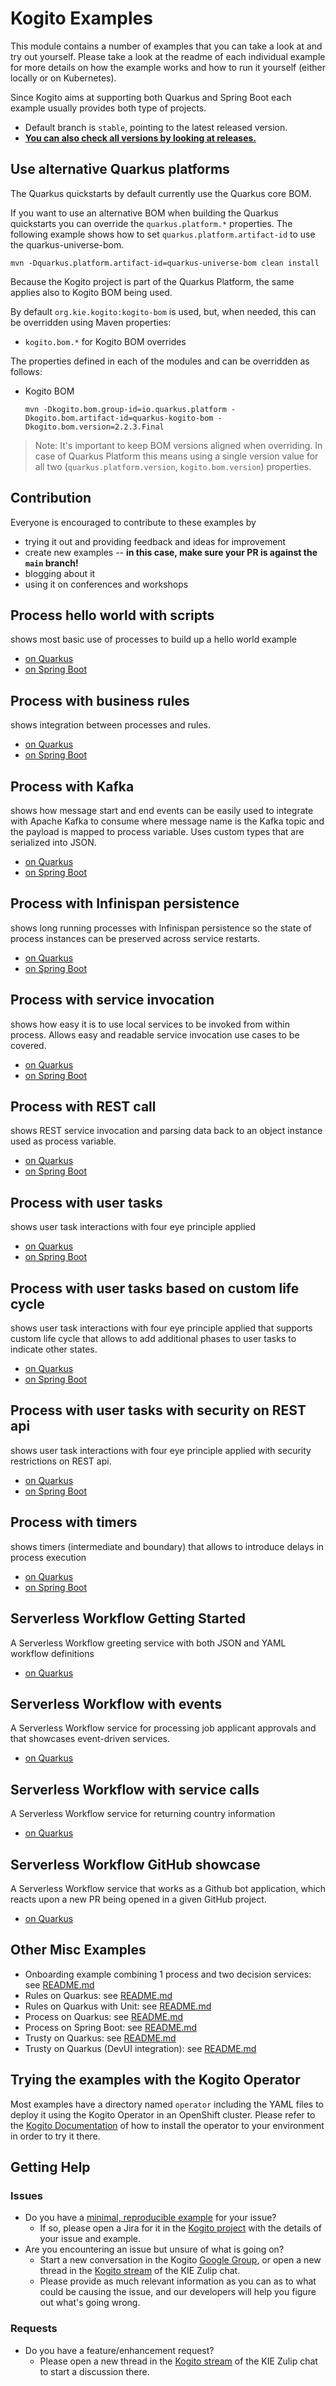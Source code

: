 # Kogito Examples

This module contains a number of examples that you can take a look at and try out yourself.  Please take a look at the readme of each individual example for more details on how the example works and how to run it yourself (either locally or on Kubernetes).

Since Kogito aims at supporting both Quarkus and Spring Boot each example usually provides both type of projects.

- Default branch is `stable`, pointing to the latest released version.
- **[You can also check all versions by looking at releases.](https://github.com/apache/incubator-kie-kogito-examples/releases/latest)**

## Use alternative Quarkus platforms

The Quarkus quickstarts by default currently use the Quarkus core BOM.

If you want to use an alternative BOM when building the Quarkus quickstarts you can override the `quarkus.platform.*` properties. The following example shows how to set `quarkus.platform.artifact-id` to use the quarkus-universe-bom.

```
mvn -Dquarkus.platform.artifact-id=quarkus-universe-bom clean install
```

Because the Kogito project is part of the Quarkus Platform, the same applies also to Kogito BOM being used.

By default `org.kie.kogito:kogito-bom` is used, but, when needed, this can be overridden using Maven properties:
* `kogito.bom.*` for Kogito BOM overrides

The properties defined in each of the modules and can be overridden as follows:
* Kogito BOM
  ```
  mvn -Dkogito.bom.group-id=io.quarkus.platform -Dkogito.bom.artifact-id=quarkus-kogito-bom -Dkogito.bom.version=2.2.3.Final
  ```
> Note: It's important to keep BOM versions aligned when overriding. In case of Quarkus Platform this means using a single
> version value for all two (`quarkus.platform.version`, `kogito.bom.version`) properties.

## Contribution

Everyone is encouraged to contribute to these examples by

* trying it out and providing feedback and ideas for improvement
* create new examples -- **in this case, make sure your PR is against the `main` branch!**
* blogging about it
* using it on conferences and workshops


## Process hello world with scripts

shows most basic use of processes to build up a hello world example

* [on Quarkus](kogito-quarkus-examples/process-scripts-quarkus)
* [on Spring Boot](kogito-springboot-examples/process-scripts-springboot)


## Process with business rules

shows integration between processes and rules.

* [on Quarkus](kogito-quarkus-examples/process-business-rules-quarkus)
* [on Spring Boot](kogito-springboot-examples/process-business-rules-springboot)


## Process with Kafka

shows how message start and end events can be easily used to integrate with Apache Kafka to consume where
message name is the Kafka topic and the payload is mapped to process variable. Uses custom types
that are serialized into JSON.

* [on Quarkus](kogito-quarkus-examples/process-kafka-quickstart-quarkus)
* [on Spring Boot](kogito-springboot-examples/process-kafka-quickstart-springboot)

## Process with Infinispan persistence

shows long running processes with Infinispan persistence so the state of process instances can
be preserved across service restarts.

* [on Quarkus](kogito-quarkus-examples/process-infinispan-persistence-quarkus)
* [on Spring Boot](kogito-springboot-examples/process-infinispan-persistence-springboot)

## Process with service invocation

shows how easy it is to use local services to be invoked from within process. Allows easy and readable
service invocation use cases to be covered.

* [on Quarkus](kogito-quarkus-examples/process-service-calls-quarkus)
* [on Spring Boot](kogito-springboot-examples/process-service-calls-springboot)

## Process with REST call

shows REST service invocation and parsing data back to an object instance used as process variable.

* [on Quarkus](kogito-quarkus-examples/process-rest-service-call-quarkus)
* [on Spring Boot](kogito-springboot-examples/process-rest-service-call-springboot)

## Process with user tasks

shows user task interactions with four eye principle applied

* [on Quarkus](kogito-quarkus-examples/process-usertasks-quarkus)
* [on Spring Boot](kogito-springboot-examples/process-usertasks-springboot)

## Process with user tasks based on custom life cycle

shows user task interactions with four eye principle applied that supports custom life cycle that allows to
add additional phases to user tasks to indicate other states.

* [on Quarkus](kogito-quarkus-examples/process-usertasks-custom-lifecycle-quarkus)
* [on Spring Boot](kogito-springboot-examples/process-usertasks-custom-lifecycle-springboot)

## Process with user tasks with security on REST api

shows user task interactions with four eye principle applied with security restrictions on REST api.

* [on Quarkus](kogito-quarkus-examples/process-usertasks-with-security-quarkus)
* [on Spring Boot](kogito-springboot-examples/process-usertasks-with-security-springboot)

## Process with timers

shows timers (intermediate and boundary) that allows to introduce delays in process execution

* [on Quarkus](kogito-quarkus-examples/process-timer-quarkus)
* [on Spring Boot](kogito-springboot-examples/process-timer-springboot)

## Serverless Workflow Getting Started

A Serverless Workflow greeting service with both JSON and YAML workflow definitions

* [on Quarkus](serverless-workflow-examples/serverless-workflow-greeting-quarkus)

## Serverless Workflow with events

A Serverless Workflow service for processing job applicant approvals and that showcases event-driven services.

* [on Quarkus](serverless-workflow-examples/serverless-workflow-events-quarkus)

## Serverless Workflow with service calls

A Serverless Workflow service for returning country information

* [on Quarkus](serverless-workflow-examples/serverless-workflow-service-calls-quarkus)

## Serverless Workflow GitHub showcase

A Serverless Workflow service that works as a Github bot application, which reacts upon a new PR being opened in a given GitHub project.

* [on Quarkus](serverless-workflow-examples/serverless-workflow-github-showcase)

## Other Misc Examples

- Onboarding example combining 1 process and two decision services: see [README.md](kogito-quarkus-examples/onboarding-example/README.md)
- Rules on Quarkus: see [README.md](kogito-quarkus-examples/rules-quarkus-helloworld/README.md)
- Rules on Quarkus with Unit: see [README.md](kogito-quarkus-examples/ruleunit-quarkus-example/README.md)
- Process on Quarkus: see [README.md](kogito-quarkus-examples/process-quarkus-example/README.md)
- Process on Spring Boot: see [README.md](kogito-springboot-examples/process-springboot-example/README.md)
- Trusty on Quarkus: see [README.md](kogito-quarkus-examples/trusty-demonstration/README.md)
- Trusty on Quarkus (DevUI integration): see [README.md](kogito-quarkus-examples/trusty-tracing-devservices/README.md)

## Trying the examples with the Kogito Operator

Most examples have a directory named `operator` including the YAML files to deploy it using the Kogito Operator in an OpenShift cluster.
Please refer to the [Kogito Documentation](https://docs.jboss.org/kogito/release/latest/html_single/#chap_kogito-deploying-on-openshift)
of how to install the operator to your environment in order to try it there.

## Getting Help
### Issues
- Do you have a [minimal, reproducible example](https://stackoverflow.com/help/minimal-reproducible-example) for your issue?
  - If so, please open a Jira for it in the [Kogito project](https://issues.redhat.com/projects/KOGITO/summary) with the details of your issue and example.
- Are you encountering an issue but unsure of what is going on?
  - Start a new conversation in the Kogito [Google Group](https://groups.google.com/g/kogito-development), or open a new thread in the [Kogito stream](https://kie.zulipchat.com/#narrow/stream/232676-kogito) of the KIE Zulip chat.
  - Please provide as much relevant information as you can as to what could be causing the issue, and our developers will help you figure out what's going wrong.

### Requests
- Do you have a feature/enhancement request?
  - Please open a new thread in the [Kogito stream](https://kie.zulipchat.com/#narrow/stream/232676-kogito) of the KIE Zulip chat to start a discussion there.
